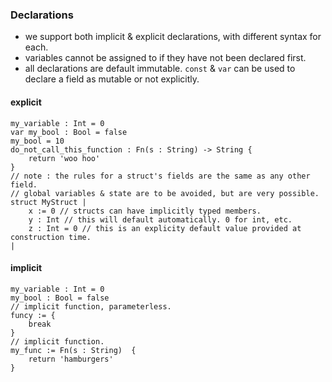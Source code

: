 ### Declarations
- we support both implicit & explicit declarations, with different syntax for each.
- variables cannot be assigned to if they have not been declared first.
- all declarations are default immutable. `const` & `var` can be used to declare a field as mutable or not explicitly.

#### explicit
```
my_variable : Int = 0
var my_bool : Bool = false
my_bool = 10
do_not_call_this_function : Fn(s : String) -> String {
    return 'woo hoo'
}
// note : the rules for a struct's fields are the same as any other field.
// global variables & state are to be avoided, but are very possible.
struct MyStruct |
    x := 0 // structs can have implicitly typed members.
    y : Int // this will default automatically. 0 for int, etc.
    z : Int = 0 // this is an explicity default value provided at construction time.
|
```
#### implicit
```
my_variable : Int = 0
my_bool : Bool = false
// implicit function, parameterless.
funcy := {
    break
}
// implicit function.
my_func := Fn(s : String)  {
    return 'hamburgers'
}
```
